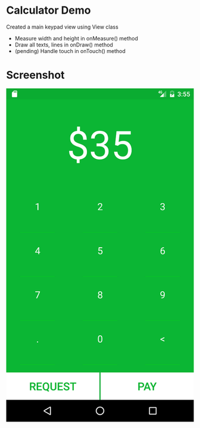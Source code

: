 # Calculator Demo
Created a main keypad view using View class
* Measure width and height in onMeasure() method
* Draw all texts, lines in onDraw() method
* (pending) Handle touch in onTouch() method

# Screenshot
![Alt text](/screenshot/cashkeypad.png?raw=true "keypad")